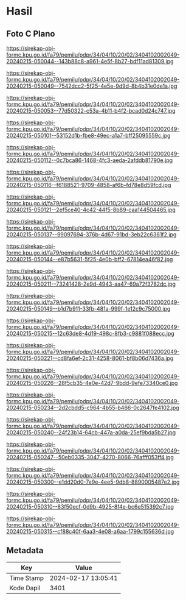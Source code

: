 # Hasil

## Foto C Plano

https://sirekap-obj-formc.kpu.go.id/fa79/pemilu/pdpr/34/04/10/20/02/3404102002049-20240215-050044--143b88c8-a961-4e5f-8b27-bdf11ad81309.jpg

https://sirekap-obj-formc.kpu.go.id/fa79/pemilu/pdpr/34/04/10/20/02/3404102002049-20240215-050049--7542dcc2-5f25-4e5e-9d9d-8b4b31e0de1a.jpg

https://sirekap-obj-formc.kpu.go.id/fa79/pemilu/pdpr/34/04/10/20/02/3404102002049-20240215-050053--77d50322-c53a-4b11-b4f2-bcad0d24c747.jpg

https://sirekap-obj-formc.kpu.go.id/fa79/pemilu/pdpr/34/04/10/20/02/3404102002049-20240215-050101--53152d1b-fbe8-49ec-a1a7-bff25095559c.jpg

https://sirekap-obj-formc.kpu.go.id/fa79/pemilu/pdpr/34/04/10/20/02/3404102002049-20240215-050112--0c7bca86-1468-4fc3-aeda-2afddb81790e.jpg

https://sirekap-obj-formc.kpu.go.id/fa79/pemilu/pdpr/34/04/10/20/02/3404102002049-20240215-050116--f6188521-9709-4858-af6b-fd78e8d59fcd.jpg

https://sirekap-obj-formc.kpu.go.id/fa79/pemilu/pdpr/34/04/10/20/02/3404102002049-20240215-050121--2ef5ce40-4c42-44f5-8b89-caa144504465.jpg

https://sirekap-obj-formc.kpu.go.id/fa79/pemilu/pdpr/34/04/10/20/02/3404102002049-20240215-050137--99097694-376b-4d67-91bd-3eb22c6361f2.jpg

https://sirekap-obj-formc.kpu.go.id/fa79/pemilu/pdpr/34/04/10/20/02/3404102002049-20240215-050144--e87b5631-5f25-4e0b-bff2-67814ea46f82.jpg

https://sirekap-obj-formc.kpu.go.id/fa79/pemilu/pdpr/34/04/10/20/02/3404102002049-20240215-050211--73241428-2e9d-4943-aa47-69a72f3782dc.jpg

https://sirekap-obj-formc.kpu.go.id/fa79/pemilu/pdpr/34/04/10/20/02/3404102002049-20240215-050149--b1d7b911-33fb-481a-999f-1e12c9c75000.jpg

https://sirekap-obj-formc.kpu.go.id/fa79/pemilu/pdpr/34/04/10/20/02/3404102002049-20240215-050215--12c63de8-4d19-498c-8fb3-c9881f088ecc.jpg

https://sirekap-obj-formc.kpu.go.id/fa79/pemilu/pdpr/34/04/10/20/02/3404102002049-20240215-050221--cd8fa6ef-2c31-4258-8061-bf8b06d7436a.jpg

https://sirekap-obj-formc.kpu.go.id/fa79/pemilu/pdpr/34/04/10/20/02/3404102002049-20240215-050226--28f5cb35-4e0e-42d7-9bdd-9efe73340ce0.jpg

https://sirekap-obj-formc.kpu.go.id/fa79/pemilu/pdpr/34/04/10/20/02/3404102002049-20240215-050234--2d2cbdd5-c964-4b55-b466-0c2647fe4102.jpg

https://sirekap-obj-formc.kpu.go.id/fa79/pemilu/pdpr/34/04/10/20/02/3404102002049-20240215-050240--24f23b14-64cb-447a-a0da-25ef9bda5b27.jpg

https://sirekap-obj-formc.kpu.go.id/fa79/pemilu/pdpr/34/04/10/20/02/3404102002049-20240215-050247--50eb0335-3047-4270-8066-76afff053ff4.jpg

https://sirekap-obj-formc.kpu.go.id/fa79/pemilu/pdpr/34/04/10/20/02/3404102002049-20240215-050300--e1dd20d0-7e9e-4ee5-9db8-8890005487e2.jpg

https://sirekap-obj-formc.kpu.go.id/fa79/pemilu/pdpr/34/04/10/20/02/3404102002049-20240215-050310--83f50ecf-0d9b-4925-8f4e-bc6e515392c7.jpg

https://sirekap-obj-formc.kpu.go.id/fa79/pemilu/pdpr/34/04/10/20/02/3404102002049-20240215-050315--cf88c40f-6aa3-4e08-a6aa-1799c155636d.jpg


## Metadata

| Key        | Value               |
| ---------- | ------------------- |
| Time Stamp | 2024-02-17 13:05:41 |
| Kode Dapil | 3401                |



